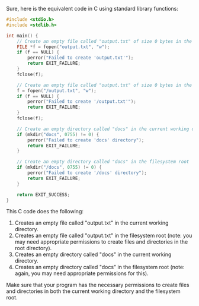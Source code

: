 Sure, here is the equivalent code in C using standard library functions:

```c
#include <stdio.h>
#include <stdlib.h>

int main() {
    // Create an empty file called "output.txt" of size 0 bytes in the current working directory
    FILE *f = fopen("output.txt", "w");
    if (f == NULL) {
        perror("Failed to create 'output.txt'");
        return EXIT_FAILURE;
    }
    fclose(f);

    // Create an empty file called "output.txt" of size 0 bytes in the filesystem root
    f = fopen("/output.txt", "w");
    if (f == NULL) {
        perror("Failed to create '/output.txt'");
        return EXIT_FAILURE;
    }
    fclose(f);

    // Create an empty directory called "docs" in the current working directory
    if (mkdir("docs", 0755) != 0) {
        perror("Failed to create 'docs' directory");
        return EXIT_FAILURE;
    }

    // Create an empty directory called "docs" in the filesystem root
    if (mkdir("/docs", 0755) != 0) {
        perror("Failed to create '/docs' directory");
        return EXIT_FAILURE;
    }

    return EXIT_SUCCESS;
}
```

This C code does the following:
1. Creates an empty file called "output.txt" in the current working directory.
2. Creates an empty file called "output.txt" in the filesystem root (note: you may need appropriate permissions to create files and directories in the root directory).
3. Creates an empty directory called "docs" in the current working directory.
4. Creates an empty directory called "docs" in the filesystem root (note: again, you may need appropriate permissions for this).

Make sure that your program has the necessary permissions to create files and directories in both the current working directory and the filesystem root.
